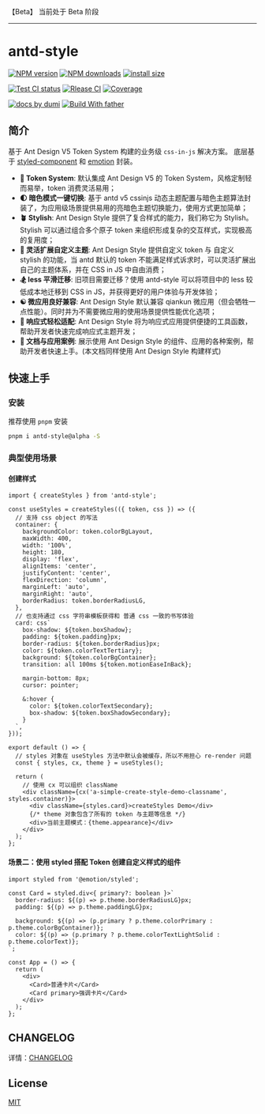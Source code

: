 【Beta】 当前处于 Beta 阶段

---

# antd-style

[![NPM version][npm-image]][npm-url] [![NPM downloads][download-image]][download-url] [![install size][npm-size]][npm-size-url]

[![Test CI status][test-ci]][test-ci-url] [![Rlease CI][release-ci]][release-ci-url] [![Coverage][coverage]][codecov-url]

[![ docs by dumi][dumi-url]](https://d.umijs.org/) [![Build With father][father-url]](https://github.com/umijs/father/)

<!-- gitpod url -->

[gitpod-badge]: https://img.shields.io/badge/Gitpod-ready--to--code-blue?logo=gitpod
[gitpod-url]: https://gitpod.io/#https://github.com/ant-design/antd-style

<!-- umi url -->

[dumi-url]: https://img.shields.io/badge/docs%20by-dumi-blue
[father-url]: https://img.shields.io/badge/build%20with-father-028fe4.svg

<!-- npm url -->

[npm-image]: http://img.shields.io/npm/v/antd-style.svg?style=flat-square&color=deepgreen&label=latest
[npm-url]: http://npmjs.org/package/antd-style
[npm-size]: https://img.shields.io/bundlephobia/minzip/antd-style?color=deepgreen&label=gizpped%20size&style=flat-square
[npm-size-url]: https://packagephobia.com/result?p=antd-style

<!-- coverage -->

[coverage]: https://codecov.io/gh/arvinxx/npm-template/branch/master/graph/badge.svg
[codecov-url]: https://codecov.io/gh/arvinxx/npm-template/branch/master

<!-- Github CI -->

[test-ci]: https://github.com/arvinxx/npm-template/workflows/Test%20CI/badge.svg
[release-ci]: https://github.com/arvinxx/npm-template/workflows/Release%20CI/badge.svg
[test-ci-url]: https://github.com/arvinxx/npm-template/actions?query=workflow%3ATest%20CI
[release-ci-url]: https://github.com/arvinxx/npm-template/actions?query=workflow%Release%20CI
[download-image]: https://img.shields.io/npm/dm/antd-style.svg?style=flat-square
[download-url]: https://npmjs.org/package/antd-style

## 简介

基于 Ant Design V5 Token System 构建的业务级 `css-in-js` 解决方案。 底层基于 [styled-component](https://styled-components.com/) 和 [emotion](https://emotion.sh/) 封装。

- **🧩 Token System**: 默认集成 Ant Design V5 的 Token System，风格定制轻而易举，token 消费灵活易用；
- **🌓 暗色模式一键切换**: 基于 antd v5 cssinjs 动态主题配置与暗色主题算法封装了，为应用级场景提供易用的亮暗色主题切换能力，使用方式更加简单；
- **🪴 Stylish**: Ant Design Style 提供了复合样式的能力，我们称它为 Stylish。Stylish 可以通过组合多个原子 token 来组织形成复杂的交互样式，实现极高的复用度；
- **🎨 灵活扩展自定义主题**: Ant Design Style 提供自定义 token 与 自定义 stylish 的功能，当 antd 默认的 token 不能满足样式诉求时，可以灵活扩展出自己的主题体系，并在 CSS in JS 中自由消费；
- **🏂 less 平滑迁移**: 旧项目需要迁移？使用 antd-style 可以将项目中的 less 较低成本地迁移到 CSS in JS，并获得更好的用户体验与开发体验；
- **☯️ 微应用良好兼容**: Ant Design Style 默认兼容 qiankun 微应用（但会牺牲一点性能）。同时并为不需要微应用的使用场景提供性能优化选项；
- **📱 响应式轻松适配**: Ant Design Style 将为响应式应用提供便捷的工具函数，帮助开发者快速完成响应式主题开发；
- **🌰 文档与应用案例**: 展示使用 Ant Design Style 的组件、应用的各种案例，帮助开发者快速上手。(本文档同样使用 Ant Design Style 构建样式)

## 快速上手

### 安装

推荐使用 `pnpm` 安装

```bash
pnpm i antd-style@alpha -S
```

### 典型使用场景

#### 创建样式

```tsx
import { createStyles } from 'antd-style';

const useStyles = createStyles(({ token, css }) => ({
  // 支持 css object 的写法
  container: {
    backgroundColor: token.colorBgLayout,
    maxWidth: 400,
    width: '100%',
    height: 180,
    display: 'flex',
    alignItems: 'center',
    justifyContent: 'center',
    flexDirection: 'column',
    marginLeft: 'auto',
    marginRight: 'auto',
    borderRadius: token.borderRadiusLG,
  },
  // 也支持通过 css 字符串模板获得和 普通 css 一致的书写体验
  card: css`
    box-shadow: ${token.boxShadow};
    padding: ${token.padding}px;
    border-radius: ${token.borderRadius}px;
    color: ${token.colorTextTertiary};
    background: ${token.colorBgContainer};
    transition: all 100ms ${token.motionEaseInBack};

    margin-bottom: 8px;
    cursor: pointer;

    &:hover {
      color: ${token.colorTextSecondary};
      box-shadow: ${token.boxShadowSecondary};
    }
  `,
}));

export default () => {
  // styles 对象在 useStyles 方法中默认会被缓存，所以不用担心 re-render 问题
  const { styles, cx, theme } = useStyles();

  return (
    // 使用 cx 可以组织 className
    <div className={cx('a-simple-create-style-demo-classname', styles.container)}>
      <div className={styles.card}>createStyles Demo</div>
      {/* theme 对象包含了所有的 token 与主题等信息 */}
      <div>当前主题模式：{theme.appearance}</div>
    </div>
  );
};
```

#### 场景二：使用 styled 搭配 Token 创建自定义样式的组件

```tsx | pure
import styled from '@emotion/styled';

const Card = styled.div<{ primary?: boolean }>`
  border-radius: ${(p) => p.theme.borderRadiusLG}px;
  padding: ${(p) => p.theme.paddingLG}px;

  background: ${(p) => (p.primary ? p.theme.colorPrimary : p.theme.colorBgContainer)};
  color: ${(p) => (p.primary ? p.theme.colorTextLightSolid : p.theme.colorText)};
`;

const App = () => {
  return (
    <div>
      <Card>普通卡片</Card>
      <Card primary>强调卡片</Card>
    </div>
  );
};
```

## CHANGELOG

详情：[CHANGELOG](./CHANGELOG)

## License

[MIT](./LICENSE)
